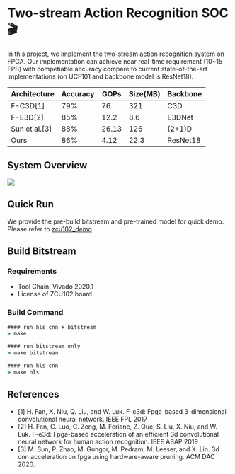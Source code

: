# Two-stream Action Recognition SOC 🎬

In this project, we implement the two-stream action recognition system on FPGA. Our implementation can achieve near real-time requirement (10~15 FPS) with competiable accuracy compare to current state-of-the-art implementations (on UCF101 and backbone model is ResNet18).

| Architecture | Accuracy    | GOPs | Size(MB) | Backbone |
| -----------  | ----------- | ---- | -------- | -------- |
| F-C3D[1]       |  79%  | 76 | 321 | C3D |
| F-E3D[2]       |  85%  | 12.2 | 8.6 | E3DNet |
| Sun et al.[3]  | 88% | 26.13 | 126 | (2+1)D |
| Ours | 86% | 4.12 | 22.3 | ResNet18 |

## System Overview
![](https://i.imgur.com/BMqebcv.gif)

## Quick Run
We provide the pre-build bitstream and pre-trained model for quick demo. Please refer to [zcu102_demo](https://github.com/NetDBFPGA/ecv2021_demo/tree/master/zcu102_demo)

## Build Bitstream
### Requirements
* Tool Chain: Vivado 2020.1
* License of ZCU102 board

### Build Command
```cmd
#### run hls cnn + bitstream
> make

#### run bitstream only
> make bitstream

#### run hls cnn
> make hls
```

## References
* [1] H. Fan, X. Niu, Q. Liu, and W. Luk. F-c3d: Fpga-based 3-dimensional convolutional neural network. IEEE FPL 2017
* [2] H. Fan, C. Luo, C. Zeng, M. Ferianc, Z. Que, S. Liu, X. Niu, and W. Luk. F-e3d: Fpga-based acceleration of an efficient 3d convolutional neural network for human action recognition. IEEE ASAP 2019
* [3] M. Sun, P. Zhao, M. Gungor, M. Pedram, M. Leeser, and X. Lin. 3d cnn acceleration on fpga using hardware-aware pruning. ACM DAC 2020.
